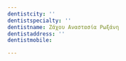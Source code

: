 ```yaml
---
dentistcity: ''
dentistspecialty: ''
dentistname: Ζάχου Αναστασία Ρωξάνη
dentistaddress: ''
dentistmobile: 

---
```

